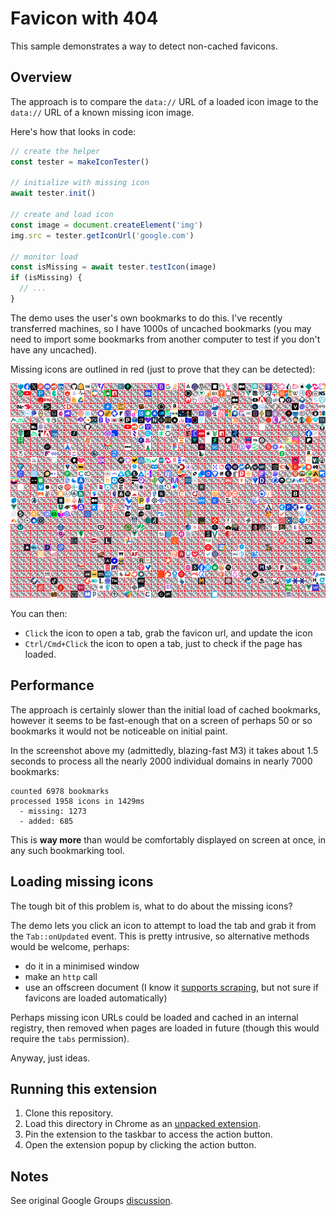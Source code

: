 # Favicon with 404

This sample demonstrates a way to detect non-cached favicons.

## Overview

The approach is to compare the `data://` URL of a loaded icon image to the `data://` URL of a known missing icon image.

Here's how that looks in code:

```js
// create the helper
const tester = makeIconTester()

// initialize with missing icon
await tester.init()

// create and load icon
const image = document.createElement('img')
img.src = tester.getIconUrl('google.com')

// monitor load
const isMissing = await tester.testIcon(image)
if (isMissing) {
  // ...
}
```

The demo uses the user's own bookmarks to do this. I've recently transferred machines, so I have 1000s of uncached bookmarks (you may need to import some bookmarks from another computer to test if you don't have any uncached).

Missing icons are outlined in red (just to prove that they can be detected):

![screenshot](screenshot.png)

You can then:

- `Click` the icon to open a tab, grab the favicon url, and update the icon
- `Ctrl/Cmd+Click` the icon to open a tab, just to check if the page has loaded.

## Performance

The approach is certainly slower than the initial load of cached bookmarks, however it seems to be fast-enough that on a screen of perhaps 50 or so bookmarks it would not be noticeable on initial paint.

In the screenshot above my (admittedly, blazing-fast M3) it takes about 1.5 seconds to process all the nearly 2000 individual domains in nearly 7000 bookmarks:

```
counted 6978 bookmarks
processed 1958 icons in 1429ms
  - missing: 1273
  - added: 685
```

This is **way more** than would be comfortably displayed on screen at once, in any such bookmarking tool.

## Loading missing icons

The tough bit of this problem is, what to do about the missing icons?

The demo lets you click an icon to attempt to load the tab and grab it from the `Tab::onUpdated` event. This is pretty intrusive, so alternative methods would be welcome, perhaps:

- do it in a minimised window
- make an `http` call
- use an offscreen document (I know it [supports scraping](https://stackoverflow.com/a/76268724), but not sure if favicons are loaded automatically)

Perhaps missing icon URLs could be loaded and cached in an internal registry, then removed when pages are loaded in future (though this would require the `tabs` permission).

Anyway, just ideas.

## Running this extension

1. Clone this repository.
2. Load this directory in Chrome as an [unpacked extension](https://developer.chrome.com/docs/extensions/mv3/getstarted/development-basics/#load-unpacked).
3. Pin the extension to the taskbar to access the action button.
4. Open the extension popup by clicking the action button.

## Notes

See original Google Groups [discussion](https://groups.google.com/a/chromium.org/g/chromium-extensions/c/5FYfba0D9ck/m/BGH0hZRAAQAJ).
